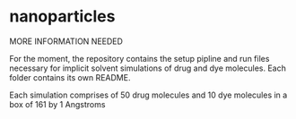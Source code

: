 # nanoparticles

MORE INFORMATION NEEDED

For the moment, the repository contains the setup pipline and run files necessary for implicit solvent simulations of drug and dye molecules. Each folder contains its own README.

Each simulation comprises of 50 drug molecules and 10 dye molecules in a box of 161 by 1 Angstroms 
